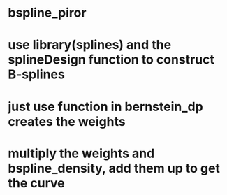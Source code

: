 # bspline_piror
# use library(splines) and the splineDesign function to construct B-splines
# just use function in bernstein_dp creates the weights
# multiply the weights and bspline_density, add them up to get the curve
